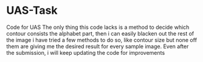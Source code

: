 # UAS-Task
Code for UAS
The only thing this code lacks is a method to decide which contour consists the alphabet part, then i can easily blacken out the rest of the image
i have tried a few methods to do so, like contour size but none off them are giving me the desired result for every sample image.
Even after the submission, i will keep updating the code for improvements
